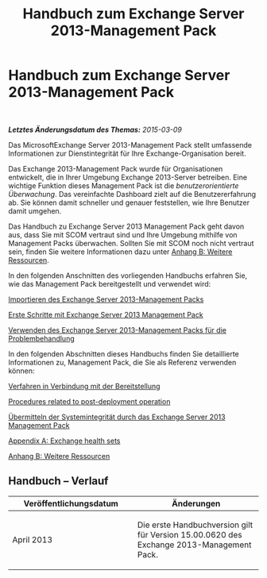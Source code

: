 ﻿---
title: Handbuch zum Exchange Server 2013-Management Pack
TOCTitle: '@NoTitle'
ms:assetid: 5e3d40c1-9230-467e-be80-633407078468
ms:mtpsurl: https://technet.microsoft.com/de-de/library/Ee758046(v=EXCHG.150)
ms:contentKeyID: 53181885
ms.author: dstrome
ms.date: 04/03/2015
mtps_version: v=EXCHG.150
ms.translationtype: HT
---

# Handbuch zum Exchange Server 2013-Management Pack

 

_**Letztes Änderungsdatum des Themas:** 2015-03-09_

Das MicrosoftExchange Server 2013-Management Pack stellt umfassende Informationen zur Dienstintegrität für Ihre Exchange-Organisation bereit.

Das Exchange 2013-Management Pack wurde für Organisationen entwickelt, die in Ihrer Umgebung Exchange 2013-Server betreiben. Eine wichtige Funktion dieses Management Pack ist die *benutzerorientierte Überwachung*. Das vereinfachte Dashboard zielt auf die Benutzererfahrung ab. Sie können damit schneller und genauer feststellen, wie Ihre Benutzer damit umgehen.

Das Handbuch zu Exchange Server 2013 Management Pack geht davon aus, dass Sie mit SCOM vertraut sind und Ihre Umgebung mithilfe von Management Packs überwachen. Sollten Sie mit SCOM noch nicht vertraut sein, finden Sie weitere Informationen dazu unter [Anhang B: Weitere Ressourcen](appendix-b-additional-resources.md).

In den folgenden Anschnitten des vorliegenden Handbuchs erfahren Sie, wie das Management Pack bereitgestellt und verwendet wird:

[Importieren des Exchange Server 2013-Management Packs](import-the-exchange-server-2013-management-pack.md)

[Erste Schritte mit Exchange Server 2013 Management Pack](getting-started-with-exchange-server-2013-management-pack.md)

[Verwenden des Exchange Server 2013-Management Packs für die Problembehandlung](using-the-exchange-server-2013-management-pack-for-troubleshooting.md)

In den folgenden Abschnitten dieses Handbuchs finden Sie detaillierte Informationen zu, Management Pack, die Sie als Referenz verwenden können:

[Verfahren in Verbindung mit der Bereitstellung](procedures-related-to-deployment.md)

[Procedures related to post-deployment operation](procedures-related-to-post-deployment-operation.md)

[Übermitteln der Systemintegrität durch das Exchange Server 2013 Management Pack](understanding-how-exchange-server-2013-management-pack-reports-system-health.md)

[Appendix A: Exchange health sets](appendix-a-exchange-health-sets.md)

[Anhang B: Weitere Ressourcen](appendix-b-additional-resources.md)

## Handbuch – Verlauf


<table>
<colgroup>
<col style="width: 50%" />
<col style="width: 50%" />
</colgroup>
<thead>
<tr class="header">
<th>Veröffentlichungsdatum</th>
<th>Änderungen</th>
</tr>
</thead>
<tbody>
<tr class="odd">
<td><p>April 2013</p></td>
<td><p>Die erste Handbuchversion gilt für Version 15.00.0620 des Exchange 2013-Management Pack.</p></td>
</tr>
</tbody>
</table>

